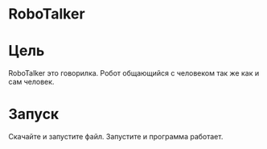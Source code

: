 # RoboTalker
# Цель
  RoboTalker это говорилка. Робот общающийся с человеком так же как и сам человек.
# Запуск
  Скачайте и запустите файл. Запустите и программа работает.
